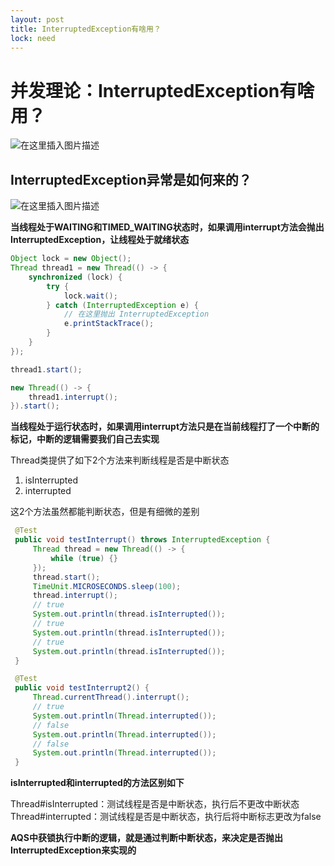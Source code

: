 ```yaml
---
layout: post
title: InterruptedException有啥用？
lock: need
---
```

# 并发理论：InterruptedException有啥用？

![在这里插入图片描述](https://img-blog.csdnimg.cn/2e39cbf1a5de4033badca1cc1f6fb0a5.png)

## InterruptedException异常是如何来的？

![在这里插入图片描述](https://img-blog.csdnimg.cn/91f0e892fffa42b1a0736936c140db50.png)

**当线程处于WAITING和TIMED_WAITING状态时，如果调用interrupt方法会抛出InterruptedException，让线程处于就绪状态**

```java
Object lock = new Object();
Thread thread1 = new Thread(() -> {
    synchronized (lock) {
        try {
            lock.wait();
        } catch (InterruptedException e) {
        	// 在这里抛出 InterruptedException
            e.printStackTrace();
        }
    }
});

thread1.start();

new Thread(() -> {
    thread1.interrupt();
}).start();
```

**当线程处于运行状态时，如果调用interrupt方法只是在当前线程打了一个中断的标记，中断的逻辑需要我们自己去实现**

Thread类提供了如下2个方法来判断线程是否是中断状态
1. isInterrupted
2. interrupted

这2个方法虽然都能判断状态，但是有细微的差别
```java
 @Test
 public void testInterrupt() throws InterruptedException {
     Thread thread = new Thread(() -> {
         while (true) {}
     });
     thread.start();
     TimeUnit.MICROSECONDS.sleep(100);
     thread.interrupt();
     // true
     System.out.println(thread.isInterrupted());
     // true
     System.out.println(thread.isInterrupted());
     // true
     System.out.println(thread.isInterrupted());
 }
```

```java
 @Test
 public void testInterrupt2() {
     Thread.currentThread().interrupt();
     // true
     System.out.println(Thread.interrupted());
     // false
     System.out.println(Thread.interrupted());
     // false
     System.out.println(Thread.interrupted());
 }
```

**isInterrupted和interrupted的方法区别如下**

Thread#isInterrupted：测试线程是否是中断状态，执行后不更改中断状态
Thread#interrupted：测试线程是否是中断状态，执行后将中断标志更改为false

**AQS中获锁执行中断的逻辑，就是通过判断中断状态，来决定是否抛出InterruptedException来实现的**
